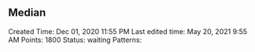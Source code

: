   Median
---
Created Time: Dec 01, 2020 11:55 PM
Last edited time: May 20, 2021 9:55 AM
Points: 1800
Status: waiting
Patterns: 